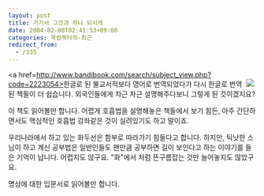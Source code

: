 ```yaml
---
layout: post
title: 거기서 그것과 하나 되시게
date: 2004-02-08T02:41:53+09:00
categories: 북컬렉터의-최근
redirect_from:
  - /335
---
```


<a href=http://www.bandibook.com/search/subject_view.php?code=2223054><img src=http://www.bandibook.com/largeimage/2223054.jpg align=right hspace=5 border=0></a>한글로 된 불교서적보다 영어로 번역되었다가 다시 한글로 번역된 책들이 더 쉽습니다. 외국인들에게 차근 차근 설명해주다보니 그렇게 된 것이겠지요?

이 책도 읽어볼만 합니다. 어렵게 호흡법을 설명해놓은 책들에서 보기 힘든, 아주 간단하면서도 핵심적인 호흡법 강좌같은 것이 실려있기도 하고 말이죠.

우리나라에서 하고 있는 화두선은 함부로 따라가기 힘들다고 합니다. 하지만, 틱낫한 스님이 하고 계신 공부법은 일반인들도 왠만큼 공부하면 길이 보인다고 하는 이야기를 들은 기억이 납니다. 어렵지도 않구요. "화"에서 처럼 뜬구름잡는 것만 늘어놓지도 않았구요.

명상에 대한 입문서로 읽어볼만 합니다.
